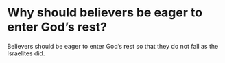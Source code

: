 # Why should believers be eager to enter God’s rest?

Believers should be eager to enter God’s rest so that they do not fall as the Israelites did.
